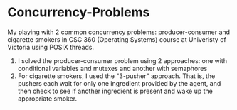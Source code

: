 # Concurrency-Problems
My playing with 2 common concurrency problems: producer-consumer and cigarette smokers in CSC 360 (Operating Systems) course at Univeristy of Victoria using POSIX threads.

1. I solved the producer-consumer problem using 2 approaches: one with conditional variables and mutexes and another with semaphores
2. For cigarette smokers, I used the "3-pusher" approach. That is, the pushers each wait for only one ingredient provided by the agent, and then check to see if another ingredient is present and wake up the appropriate smoker.
